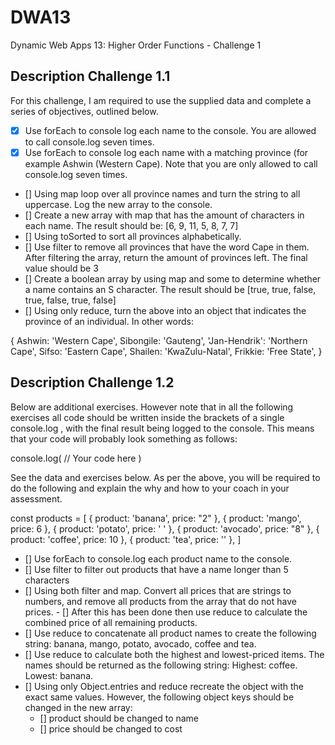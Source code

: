 # DWA13
Dynamic Web Apps 13: Higher Order Functions - Challenge 1

## Description Challenge 1.1
For this challenge, I am required to use the supplied data and complete a series of objectives, outlined below.


- [X] Use forEach to console log each name to the console. You are allowed to call console.log seven times.
- [X] Use forEach to console log each name with a matching province (for example Ashwin (Western Cape). Note that you are only allowed to call console.log seven times.
- [] Using map loop over all province names and turn the string to all uppercase. Log the new array to the console.
- [] Create a new array with map that has the amount of characters in each name. The result should be: [6, 9, 11, 5, 8, 7, 7]
- [] Using toSorted to sort all provinces alphabetically.
- [] Use filter to remove all provinces that have the word Cape in them. After filtering the array, return the amount of provinces left. The final value should be 3
- [] Create a boolean array by using map and some to determine whether a name contains an S character. The result should be [true, true, false, true, false, true, false]
- [] Using only reduce, turn the above into an object that indicates the province of an individual. In other words:

{
  Ashwin: 'Western Cape',
	Sibongile: 'Gauteng',
  'Jan-Hendrik': 'Northern Cape',
	Sifso: 'Eastern Cape',
	Shailen: 'KwaZulu-Natal',
	Frikkie: 'Free State',
}


## Description Challenge 1.2
Below are additional exercises. However note that in all the following exercises all code should be written inside the brackets of a single console.log , with the final result being logged to the console. This means that your code will probably look something as follows:

console.log(
  // Your code here
)

See the data and exercises below. As per the above, you will be required to do the following and explain the why and how to your coach in your assessment.

const products = [
  { product: 'banana', price: "2" },
  { product: 'mango', price: 6 },
  { product: 'potato', price: ' ' },
  { product: 'avocado', price: "8" },
  { product: 'coffee', price: 10 },
  { product: 'tea', price: '' },
]
- [] Use forEach to console.log each product name to the console.
- [] Use filter to filter out products that have a name longer than 5 characters
- [] Using both filter and map. Convert all prices that are strings to numbers, and remove all products from the array that do not have prices. - [] After this has been done then use reduce to calculate the combined price of all remaining products.
- [] Use reduce to concatenate all product names to create the following string: banana, mango, potato, avocado, coffee and tea.
- [] Use reduce to calculate both the highest and lowest-priced items. The names should be returned as the following string: Highest: coffee. Lowest: banana.
- [] Using only Object.entries and reduce recreate the object with the exact same values. However, the following object keys should be changed in the new array:
  - [] product should be changed to name
  - [] price should be changed to cost